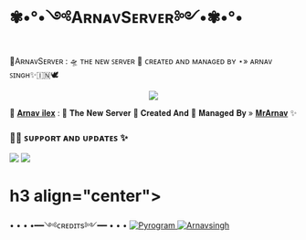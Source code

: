 # ✾•°•༺AʀɴᴀᴠSᴇʀᴠᴇʀ༻•✾•°•
🥀AʀɴᴀᴠSᴇʀᴠᴇʀ : 🛸 ᴛʜᴇ ɴᴇᴡ ꜱᴇʀᴠᴇʀ 📡   ᴄʀᴇᴀᴛᴇᴅ ᴀɴᴅ ᴍᴀɴᴀɢᴇᴅ ʙʏ ⋆» ᴀʀɴᴀᴠ ꜱɪɴɢʜ✨🇮🇳🕊️
  <p align="center"><a href="https://t.me/Cute_arnavsingh"><img src="https://telegra.ph/file/85b8fee6f38048cd99a4a.jpg"></a></p>

🥀 [𝐀𝐫𝐧𝐚𝐯 𝐢𝐥𝐞𝐱](https://t.me/Arnavserver) : 🍁 𝐓𝐡𝐞 𝐍𝐞𝐰 𝐒𝐞𝐫𝐯𝐞𝐫 📡
𝐂𝐫𝐞𝐚𝐭𝐞𝐝 𝐀𝐧𝐝 💞 𝐌𝐚𝐧𝐚𝐠𝐞𝐝 𝐁𝐲 »  [𝐌𝐫𝐀𝐫𝐧𝐚𝐯](https://t.me/Cute_arnavsingh) ✨

### 🧜‍♀️ ꜱᴜᴘᴘᴏʀᴛ ᴀɴᴅ ᴜᴘᴅᴀᴛᴇꜱ ✨
<a href="https://telegram.me/link_copied"><img src="https://img.shields.io/badge/Join-Group%20Support-indigo.svg?style=for-the-badge&logo=Telegram"></a> <a href="https://telegram.me/ilexupdates"><img src="https://img.shields.io/badge/Join-Updates%20Channel-blue.svg?style=for-the-badge&logo=Telegram"></a>
# h3 align="center">
 • • • •━━༺ᴄʀᴇᴅɪᴛs༻━━ • • •
<a href="https://github.com/pyrogram/pyrogram"> <img src="https://img.shields.io/badge/Pyrogram-green?style=for-the-badge&logo=github" alt="Pyrogram" /> </a>
<a href="https://github.com/singhji143"> <img src="https://img.shields.io/badge/Arnavsingh-purple?style=for-the-badge&logo=github" alt="Arnavsingh" /> </a>
</p>
